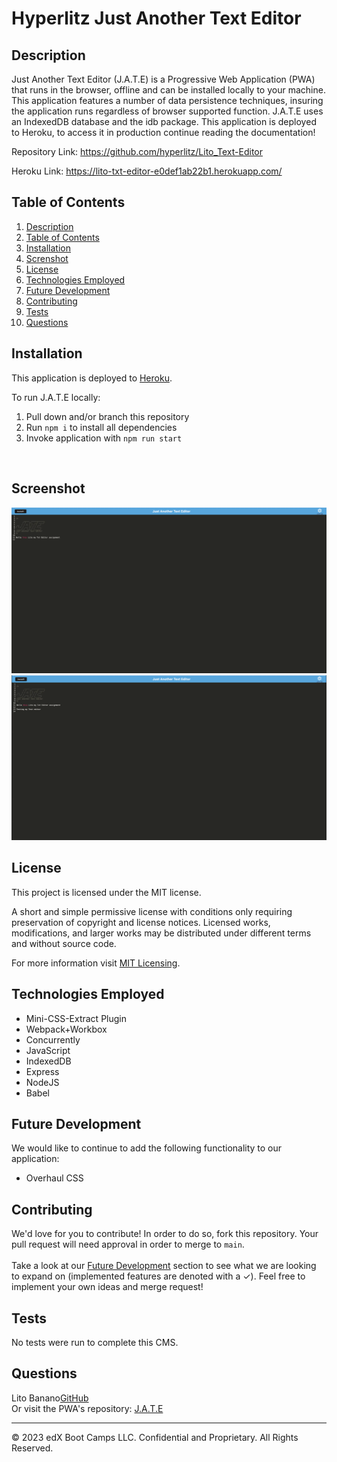 # Hyperlitz Just Another Text Editor 

## Description

Just Another Text Editor (J.A.T.E) is a Progressive Web Application (PWA) that runs in the browser, offline and can be installed locally to your machine. This application features a number of data persistence techniques, insuring the application runs regardless of browser supported function. J.A.T.E uses an IndexedDB database and the idb package. This application is deployed to Heroku, to access it in production continue reading the documentation!

Repository Link: https://github.com/hyperlitz/Lito_Text-Editor

Heroku Link: https://lito-txt-editor-e0def1ab22b1.herokuapp.com/

## Table of Contents
1. [Description](#description)
2. [Table of Contents](#table-of-contents)
3. [Installation](#installation)
4. [Screnshot](#screenshot)
5. [License](#license)
6. [Technologies Employed](#technologies-employed)
7. [Future Development](#future-development)
8. [Contributing](#contributing)
9. [Tests](#tests)
10. [Questions](#questions)


## Installation
This application is deployed to [Heroku]().

To run J.A.T.E locally:

1. Pull down and/or branch this repository
2. Run ```npm i``` to install all dependencies
3. Invoke application with ```npm run start```
</br>

## Screenshot
![First Image](/images/text-editor1.png)
![Second Image](/images/text-editor2.png)

## License
This project is licensed under the MIT license.

A short and simple permissive license with conditions only requiring preservation of copyright and license notices. Licensed works, modifications, and larger works may be distributed under different terms and without source code.<p/>For more information visit [MIT Licensing](https://choosealicense.com/licenses/mit/).

## Technologies Employed
* Mini-CSS-Extract Plugin
* Webpack+Workbox
* Concurrently
* JavaScript
* IndexedDB
* Express
* NodeJS
* Babel


## Future Development
We would like to continue to add the following functionality to our application:
- Overhaul CSS

## Contributing
We'd love for you to contribute! In order to do so, fork this repository. Your pull request will need approval in order to merge to ```main```. <br/><br/> Take a look at our [Future Development](#future-development) section to see what we are looking to expand on (implemented features are denoted with a &check;). Feel free to implement your own ideas and merge request!

## Tests
No tests were run to complete this CMS.

## Questions
Lito Banano[GitHub](https://github.com/hyperlitz)<br/>
Or visit the PWA's repository: [J.A.T.E]()

- - -
© 2023 edX Boot Camps LLC. Confidential and Proprietary. All Rights Reserved.